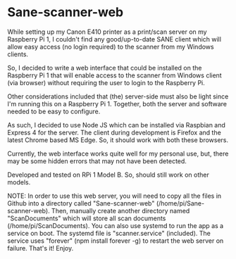 # Sane-scanner-web

While setting up my Canon E410 printer as a print/scan server on my Raspberry Pi 1, I couldn't find any good/up-to-date SANE client which will allow easy access (no login required) to the scanner from my Windows clients.

So, I decided to write a web interface that could be installed on the Raspberry Pi 1 that will enable access to the scanner from Windows client (via browser) without requiring the user to login to the Raspberry Pi.

Other considerations included that (the) server-side must also be light since I'm running this on a Raspberry Pi 1. Together, both the server and software needed to be easy to configure.

As such, I decided to use Node JS which can be installed via Raspbian and Express 4 for the server. The client during development is Firefox and the latest Chrome based MS Edge. So, it should work with both these browsers. 

Currently, the web interface works quite well for my personal use, but, there may be some hidden errors that may not have been detected.

Developed and tested on RPi 1 Model B. So, should still work on other models.


NOTE: In order to use this web server, you will need to copy all the files in Github into a directory called "Sane-scanner-web" (/home/pi/Sane-scanner-web). Then, manually create another directory named "ScanDocuments" which will store all scan documents (/home/pi/ScanDocuments). You can also use systemd to run the app as a service on boot. The systemd file is "scanner.service" (included). The service uses "forever" (npm install forever -g) to restart the web server on failure. That's it! Enjoy.
